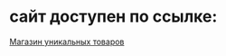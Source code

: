 # сайт доступен по ссылке:
[Магазин уникальных товаров](https://evstarostin.github.io/free-courses/)
